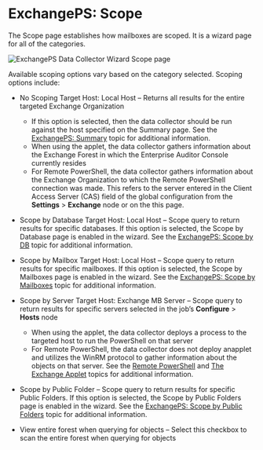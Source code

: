 # ExchangePS: Scope

The Scope page establishes how mailboxes are scoped. It is a wizard page for all of the categories.

![ExchangePS Data Collector Wizard Scope page](/img/versioned_docs/activitymonitor_7.1/config/activedirectory/scope.webp)

Available scoping options vary based on the category selected. Scoping options include:

- No Scoping Target Host: Local Host – Returns all results for the entire targeted Exchange
  Organization

    - If this option is selected, then the data collector should be run against the host specified
      on the Summary page. See the
      [ExchangePS: Summary](/docs/accessanalyzer/11.6/enterpriseauditor/admin/datacollector/exchangeps/summary.md) topic
      for additional information.
    - When using the applet, the data collector gathers information about the Exchange Forest in
      which the Enterprise Auditor Console currently resides
    - For Remote PowerShell, the data collector gathers information about the Exchange Organization
      to which the Remote PowerShell connection was made. This refers to the server entered in the
      Client Access Server (CAS) field of the global configuration from the **Settings** >
      **Exchange** node or on the this page.

- Scope by Database Target Host: Local Host – Scope query to return results for specific databases.
  If this option is selected, the Scope by Database page is enabled in the wizard. See the
  [ExchangePS: Scope by DB](/docs/accessanalyzer/11.6/enterpriseauditor/admin/datacollector/exchangeps/scopedatabases.md) topic
  for additional information.
- Scope by Mailbox Target Host: Local Host – Scope query to return results for specific mailboxes.
  If this option is selected, the Scope by Mailboxes page is enabled in the wizard. See the
  [ExchangePS: Scope by Mailboxes](/docs/accessanalyzer/11.6/enterpriseauditor/admin/datacollector/exchangeps/scopemailboxes.md) topic
  for additional information.
- Scope by Server Target Host: Exchange MB Server – Scope query to return results for specific
  servers selected in the job’s **Configure** > **Hosts** node

    - When using the applet, the data collector deploys a process to the targeted host to run the
      PowerShell on that server
    - For Remote PowerShell, the data collector does not deploy anapplet and utilizes the WinRM
      protocol to gather information about the objects on that server. See the
      [Remote PowerShell](/docs/accessanalyzer/11.6/enterpriseauditor/admin/datacollector/exchangeps/overview.md#remote-powershell)
      and
      [The Exchange Applet](/docs/accessanalyzer/11.6/enterpriseauditor/admin/datacollector/exchangeps/overview.md#the-exchange-applet)
      topics for additional information.

- Scope by Public Folder – Scope query to return results for specific Public Folders. If this option
  is selected, the Scope by Public Folders page is enabled in the wizard. See the
  [ExchangePS: Scope by Public Folders](/docs/accessanalyzer/11.6/enterpriseauditor/admin/datacollector/exchangeps/scopepublicfolders.md) topic
  for additional information.
- View entire forest when querying for objects – Select this checkbox to scan the entire forest when
  querying for objects

